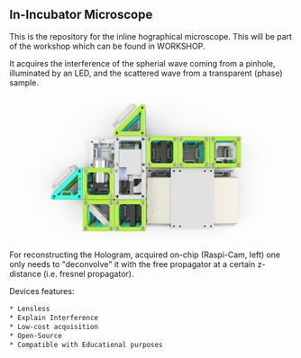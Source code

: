 ## In-Incubator Microscope
This is the repository for the inline hographical microscope. This will be part of the workshop which can be found in WORKSHOP.

It acquires the interference of the spherial wave coming from a pinhole, illuminated by an LED, and the scattered wave from a transparent (phase) sample. 

![](LIGHTSHEET-Scanning_v0_1.png)

For reconstructing the Hologram, acquired on-chip (Raspi-Cam, left) one only needs to "deconvolve" it with the free propagator at a certain z-distance (i.e. fresnel propagator). 

Devices features:

	* Lensless
	* Explain Interference
	* Low-cost acquisition
	* Open-Source
	* Compatible with Educational purposes